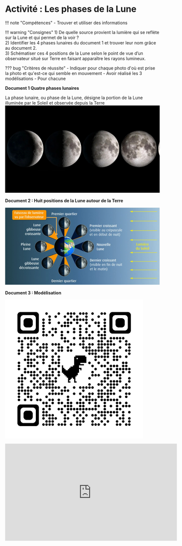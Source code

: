 # Activité : Les phases de la Lune

!!! note "Compétences"
    - Trouver et utiliser des informations

!!! warning "Consignes"
    1) De quelle source provient la lumière qui se reflète sur la Lune et qui permet de la voir ?  
    2) Identifier les 4 phases lunaires du document 1 et trouver leur nom grâce au document 2.  
    3) Schématiser ces 4 positions de la Lune selon le point de vue d’un observateur situé sur Terre en faisant apparaître les rayons lumineux.
   
   
??? bug "Critères de réussite"
    - Indiquer pour chaque photo d'où est prise la photo et qu'est-ce qui semble en mouvement
    - Avoir réalisé les 3 modélisations
    - Pour chacune 

**Document 1 Quatre phases lunaires**

La phase lunaire, ou phase de la Lune, désigne la portion de la Lune illuminée par le Soleil et observée depuis la Terre
![](Pictures/4phasesLunaires.png)

**Document 2 : Huit positions de la Lune autour de la Terre**


![](Pictures/schemaPhasesLune.png)

**Document 3 : Modélisation**

![](Pictures/QRphasesLune.png)

<iframe width="560" height="315" src="https://www.youtube.com/embed/eNsqAUopQRw?si=lEAc5CuW_1zrfUvr" title="YouTube video player" frameborder="0" allow="accelerometer; autoplay; clipboard-write; encrypted-media; gyroscope; picture-in-picture; web-share" allowfullscreen></iframe>